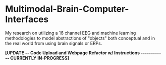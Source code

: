 # Multimodal-Brain-Computer-Interfaces
My research on utilizing a 16 channel EEG and machine learning methodologies to model abstractions of "objects" both conceptual and in the real world from using brain signals or ERPs.

**[UPDATE -- Code Upload and Webpage Refactor w/ Instructions ------------ CURRENTLY IN-PROGRESS]**

